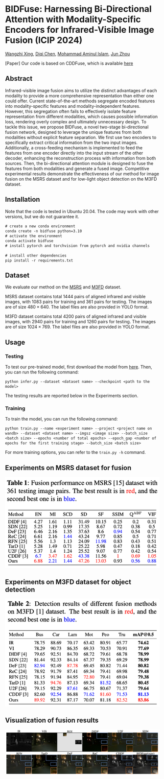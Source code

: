 # BIDFuse: Harnessing Bi-Directional Attention with Modality-Specific Encoders for Infrared-Visible Image Fusion (ICIP 2024)

[Wangzhi Xing](https://github.com/zzowenzz), [Diqi Chen](https://experts.griffith.edu.au/44378-diqi-chen), [Mohammad Aminul Islam](https://scholar.google.com.au/citations?user=I7umFP0AAAAJ&hl=en), [Jun Zhou](https://scholar.google.com.au/citations?user=6hOOxw0AAAAJ&hl=en)

[Paper]
Our code is based on CDDFuse, which is available [here](https://github.com/Zhaozixiang1228/MMIF-CDDFuse)


## Abstract
Infrared-visible image fusion aims to utilize the distinct advantages of each modality to provide a more comprehensive representation than either one could offer. Current state-of-the-art methods segregate encoded features into modality-specific features and modality-independent features. However, this segregation often fails to effectively isolate feature representation from different modalities, which causes possible information loss,  rendering overly complex and ultimately unnecessary design. To tackle this issue, we propose BIDFuse, a novel two-stage bi-directional fusion network, designed to leverage the unique features from both modalities without explicit feature separation. We first use two encoders to specifically extract critical information from the two input images. Additionally, a cross-feeding mechanism is implemented to feed the features from one encoder directly into the input stream of the other decoder, enhancing the reconstruction process with information from both sources. Then, the bi-directional attention module is designed to fuse the features from both modalities and generate a fused image. Competitive experimental results demonstrate the effectiveness of our method for image fusion on the MSRS dataset and for low-light object detection on the M3FD dataset.


## Installation
Note that the code is tested in Ubuntu 20.04. The code may work with other versions, but we do not guarantee it.
```
# create a new conda environment
conda create -n bidfuse python=3.10
# activate the environment
conda activate bidfuse
# install pytorch and torchvision from pytorch and nvidia channels
 
# install other dependencies
pip install -r requirements.txt
```

## Dataset
We evaluate our method on the [MSRS](https://github.com/Linfeng-Tang/MSRS) and [M3FD](https://github.com/JinyuanLiu-CV/TarDAL/tree/main) dataset. 

MSRS dataset contains total 1444 pairs of aligned infrared and visible images, with 1083 pairs for training and 361 pairs for testing. The images are of size $480 \times 640$. The label files are also provided in YOLO format.

M3FD dataset contains total 4200 pairs of aligned infrared and visible images, with 2940 pairs for training and 1260 pairs for testing. The images are of size $1024 \times 769$. The label files are also provided in YOLO format.


## Usage
### Testing
To test our pre-trained model, first download the model from [here](https://drive.google.com/file/d/1xdwbPAQ-mzvp8vH0ZBeY-9nxL7Cu2rgb/view?usp=sharing).
Then, you can run the following command:
```
python infer.py --dataset <dataset name> --checkpoint <path to the model>
```
The testing results are reported below in the Experiments section.


### Training
To train the model, you can run the following command:
```
python train.py --name <experiment name> --project <project name on wandb> --dataset <dataset name> --imgsz <image size> --batch_size <batch size> --epochs <number of total epochs> --epoch_gap <number of epochs for the first training stage> --batch_size <batch size>
```
For more training options, you can refer to the `train.py -h` command.



## Experiments on MSRS dataset for fusion
![Fusion results](./figures/Table%201.png)

## Experiments on M3FD dataset for object detection
![Object detection results](./figures/Table%202.png)

## Visualization of fusion results
![Fusion visualization](./figures/vis_comparison_v2.jpg)


